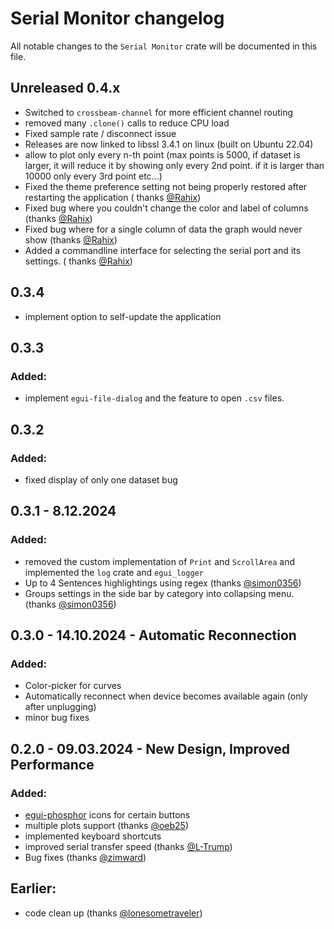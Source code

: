# Serial Monitor changelog

All notable changes to the `Serial Monitor` crate will be documented in this file.

## Unreleased 0.4.x

* Switched to `crossbeam-channel` for more efficient channel routing
* removed many `.clone()` calls to reduce CPU load
* Fixed sample rate / disconnect issue
* Releases are now linked to libssl 3.4.1 on linux (built on Ubuntu 22.04)
* allow to plot only every n-th point (max points is 5000, if dataset is larger, it will reduce it by showing only every
  2nd point. if it is larger than 10000 only every 3rd point etc...)
* Fixed the theme preference setting not being properly restored after restarting the application (
  thanks [@Rahix](https://github.com/Rahix))
* Fixed bug where you couldn't change the color and label of columns (thanks [@Rahix](https://github.com/Rahix))
* Fixed bug where for a single column of data the graph would never show (thanks [@Rahix](https://github.com/Rahix))
* Added a commandline interface for selecting the serial port and its settings. (
  thanks [@Rahix](https://github.com/Rahix))

## 0.3.4

* implement option to self-update the application

## 0.3.3

### Added:

* implement `egui-file-dialog` and the feature to open `.csv` files.

## 0.3.2

### Added:

* fixed display of only one dataset bug

## 0.3.1 - 8.12.2024

### Added:

* removed the custom implementation of `Print` and `ScrollArea` and implemented the `log` crate and `egui_logger`
* Up to 4 Sentences highlightings using regex (thanks [@simon0356](https://github.com/simon0356))
* Groups settings in the side bar by category into collapsing menu. (thanks [@simon0356](https://github.com/simon0356))

## 0.3.0 - 14.10.2024 - Automatic Reconnection

### Added:

* Color-picker for curves
* Automatically reconnect when device becomes available again (only after unplugging)
* minor bug fixes

## 0.2.0 - 09.03.2024 - New Design, Improved Performance

### Added:

* [egui-phosphor](https://github.com/amPerl/egui-phosphor) icons for certain buttons
* multiple plots support (thanks [@oeb25](https://github.com/oeb25))
* implemented keyboard shortcuts
* improved serial transfer speed (thanks [@L-Trump](https://github.com/L-Trump))
* Bug fixes (thanks [@zimward](https://github.com/zimward))

## Earlier:

* code clean up (thanks [@lonesometraveler](https://github.com/lonesometraveler))
